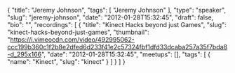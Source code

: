 {
  "title": "Jeremy Johnson",
  "tags": [
    "Jeremy Johnson"
  ],
  "type": "speaker",
  "slug": "jeremy-johnson",
  "date": "2012-01-28T15:32:45",
  "draft": false,
  "bio": "",
  "recordings": [
    {
      "title": "Kinect Hacks beyond just Games",
      "slug": "kinect-hacks-beyond-just-games",
      "thumbnail": "https://i.vimeocdn.com/video/492995062-ccc199b360c1f2b8e2dfed6d233f41e2c57324fbf1dfd33dcaba257a35f7bda8-d_295x166",
      "date": "2012-01-28T15:32:45",
      "meetups": [],
      "tags": [
        {
          "name": "Kinect",
          "slug": "kinect"
        }
      ]
    }
  ]
}